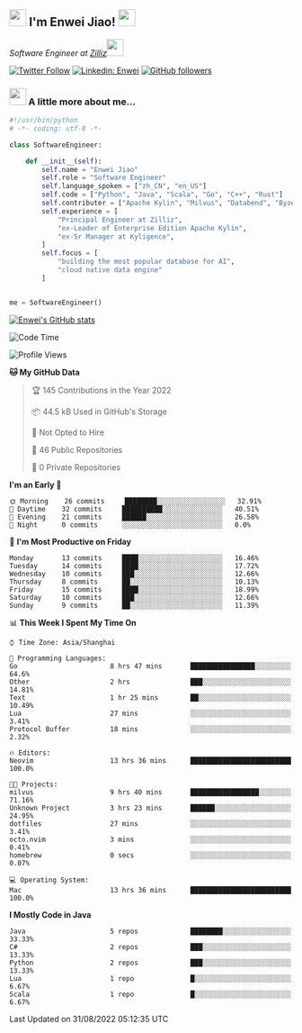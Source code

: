 <h2><img src="https://emojis.slackmojis.com/emojis/images/1531849430/4246/blob-sunglasses.gif?1531849430" width="30"/> I'm  Enwei Jiao! <img src="https://media.giphy.com/media/juBt25nT1KGys/giphy.gif" width=30> </h2>
<!-- <img align='right' src="https://media.giphy.com/media/M9gbBd9nbDrOTu1Mqx/giphy.gif" width="230"> -->
<p><em>Software Engineer at <a href="https://zilliz.com/">Zilliz</a><img src="https://media.giphy.com/media/WUlplcMpOCEmTGBtBW/giphy.gif" width="30"></em></p>

[![Twitter Follow](https://img.shields.io/twitter/follow/misteranmol?label=Follow)](https://twitter.com/intent/follow?screen_name=EnweiJiao)
[![Linkedin: Enwei](https://img.shields.io/badge/-enwei-blue?style=&logo=Linkedin&logoColor=white&link=https://www.linkedin.com/in/enwei-jiao-41192a97)](https://www.linkedin.com/in/enwei-jiao-41192a97/)
[![GitHub followers](https://img.shields.io/github/followers/jiaoew1991?label=Follow&style=social)](https://github.com/jiaoew1991)


### <img src="https://media.giphy.com/media/VgCDAzcKvsR6OM0uWg/giphy.gif" width="30"> A little more about me...  

```python
#!/usr/bin/python
# -*- coding: utf-8 -*-

class SoftwareEngineer:

    def __init__(self):
        self.name = "Enwei Jiao"
        self.role = "Software Engineer"
        self.language_spoken = ["zh_CN", "en_US"]
        self.code = ["Python", "Java", "Scala", "Go", "C++", "Rust"]
        self.contributer = ["Apache Kylin", "Milvus", "Databend", "Byzer-Lang"]
        self.experience = [
            "Principal Engineer at Zilliz",
            "ex-Leader of Enterprise Edition Apache Kylin",
            "ex-Sr Manager at Kyligence",
        ]
        self.focus = [
            "building the most popular database for AI",
            "cloud native data engine"
        ]


me = SoftwareEngineer()
```

[![Enwei's GitHub stats](https://github-readme-stats.vercel.app/api?username=jiaoew1991&count_private=true&show_icons=true)](https://github.com/jiaoew1991/jiaoew1991)

<!-- [![Top Langs](https://github-readme-stats.vercel.app/api/top-langs/?username=jiaoew1991&layout=compact)](https://github.com/jiaoew1991/jiaoew1991) -->

<!--START_SECTION:waka-->
![Code Time](http://img.shields.io/badge/Code%20Time-110%20hrs%2032%20mins-blue)

![Profile Views](http://img.shields.io/badge/Profile%20Views-10-blue)

**🐱 My GitHub Data** 

> 🏆 145 Contributions in the Year 2022
 > 
> 📦 44.5 kB Used in GitHub's Storage 
 > 
> 🚫 Not Opted to Hire
 > 
> 📜 46 Public Repositories 
 > 
> 🔑 0 Private Repositories  
 > 
**I'm an Early 🐤** 

```text
🌞 Morning    26 commits     ████████░░░░░░░░░░░░░░░░░   32.91% 
🌆 Daytime    32 commits     ██████████░░░░░░░░░░░░░░░   40.51% 
🌃 Evening    21 commits     ██████░░░░░░░░░░░░░░░░░░░   26.58% 
🌙 Night      0 commits      ░░░░░░░░░░░░░░░░░░░░░░░░░   0.0%

```
📅 **I'm Most Productive on Friday** 

```text
Monday       13 commits     ████░░░░░░░░░░░░░░░░░░░░░   16.46% 
Tuesday      14 commits     ████░░░░░░░░░░░░░░░░░░░░░   17.72% 
Wednesday    10 commits     ███░░░░░░░░░░░░░░░░░░░░░░   12.66% 
Thursday     8 commits      ██░░░░░░░░░░░░░░░░░░░░░░░   10.13% 
Friday       15 commits     ████░░░░░░░░░░░░░░░░░░░░░   18.99% 
Saturday     10 commits     ███░░░░░░░░░░░░░░░░░░░░░░   12.66% 
Sunday       9 commits      ██░░░░░░░░░░░░░░░░░░░░░░░   11.39%

```


📊 **This Week I Spent My Time On** 

```text
⌚︎ Time Zone: Asia/Shanghai

💬 Programming Languages: 
Go                       8 hrs 47 mins       ████████████████░░░░░░░░░   64.6% 
Other                    2 hrs               ███░░░░░░░░░░░░░░░░░░░░░░   14.81% 
Text                     1 hr 25 mins        ██░░░░░░░░░░░░░░░░░░░░░░░   10.49% 
Lua                      27 mins             ░░░░░░░░░░░░░░░░░░░░░░░░░   3.41% 
Protocol Buffer          18 mins             ░░░░░░░░░░░░░░░░░░░░░░░░░   2.32%

🔥 Editors: 
Neovim                   13 hrs 36 mins      █████████████████████████   100.0%

🐱‍💻 Projects: 
milvus                   9 hrs 40 mins       █████████████████░░░░░░░░   71.16% 
Unknown Project          3 hrs 23 mins       ██████░░░░░░░░░░░░░░░░░░░   24.95% 
dotfiles                 27 mins             ░░░░░░░░░░░░░░░░░░░░░░░░░   3.41% 
octo.nvim                3 mins              ░░░░░░░░░░░░░░░░░░░░░░░░░   0.41% 
homebrew                 0 secs              ░░░░░░░░░░░░░░░░░░░░░░░░░   0.07%

💻 Operating System: 
Mac                      13 hrs 36 mins      █████████████████████████   100.0%

```

**I Mostly Code in Java** 

```text
Java                     5 repos             ████████░░░░░░░░░░░░░░░░░   33.33% 
C#                       2 repos             ███░░░░░░░░░░░░░░░░░░░░░░   13.33% 
Python                   2 repos             ███░░░░░░░░░░░░░░░░░░░░░░   13.33% 
Lua                      1 repo              █░░░░░░░░░░░░░░░░░░░░░░░░   6.67% 
Scala                    1 repo              █░░░░░░░░░░░░░░░░░░░░░░░░   6.67%

```



 Last Updated on 31/08/2022 05:12:35 UTC
<!--END_SECTION:waka-->
